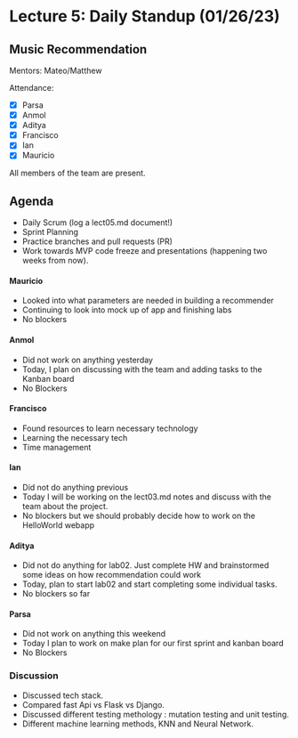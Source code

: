 # Lecture 5: Daily Standup (01/26/23)
## Music Recommendation
Mentors: Mateo/Matthew

Attendance:
 - [X] Parsa
 - [X] Anmol
 - [X] Aditya
 - [X] Francisco
 - [X] Ian
 - [X] Mauricio

All members of the team are present.

## Agenda
- Daily Scrum (log a lect05.md document!)
- Sprint Planning
- Practice branches and pull requests (PR)
- Work towards MVP code freeze and presentations (happening two weeks from now).



#### Mauricio
- Looked into what parameters are needed in building a recommender
- Continuing to look into mock up of app and finishing labs
- No blockers

#### Anmol
- Did not work on anything yesterday
- Today, I plan on discussing with the team and adding tasks to the Kanban board
- No Blockers

#### Francisco
- Found resources to learn necessary technology
- Learning the necessary tech 
- Time management

#### Ian
- Did not do anything previous
- Today I will be working on the lect03.md notes and discuss with the team about the project.
- No blockers but we should probably decide how to work on the HelloWorld webapp

#### Aditya
- Did not do anything for lab02. Just complete HW and brainstormed some ideas on how recommendation could work
- Today, plan to start lab02 and start completing some individual tasks.
- No blockers so far

#### Parsa
- Did not work on anything this weekend
- Today I plan to work on make plan for our first sprint and kanban board
- No Blockers

### Discussion

- Discussed tech stack. 
- Compared fast Api vs Flask vs Django. 
- Discussed different testing methology : mutation testing and unit testing. 
- Different machine learning methods, KNN and Neural Network. 
